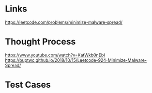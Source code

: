 # Links
https://leetcode.com/problems/minimize-malware-spread/

# Thought Process
https://www.youtube.com/watch?v=KatWkb0nEbI
https://buptwc.github.io/2018/10/15/Leetcode-924-Minimize-Malware-Spread/

# Test Cases

